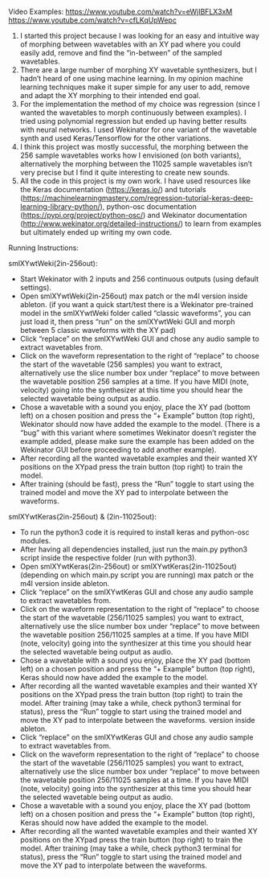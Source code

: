Video Examples: https://www.youtube.com/watch?v=eWjIBFLX3xM
                https://www.youtube.com/watch?v=cfLKqUpWepc
                
1. I started this project because I was looking for an easy and intuitive way of morphing between wavetables with an XY pad where you could easily add, remove and find the “in-between” of the sampled wavetables.  
2. There are a large number of morphing XY wavetable synthesizers, but I hadn’t heard of one using machine learning. In my opinion machine learning techniques make it super simple for any user to add, remove and adapt the XY morphing to their intended end goal. 
3. For the implementation the method of my choice was regression (since I wanted the wavetables to morph continuously between examples). I tried using polynomial regression but ended up having better results with neural networks. I used Wekinator for one variant of the wavetable synth and used Keras/Tensorflow for the other variations. 
4. I think this project was mostly successful, the morphing between the 256 sample wavetables works how I envisioned (on both variants), alternatively the morphing between the 11025 sample wavetables isn’t very precise but I find it quite interesting to create new sounds. 
5. All the code in this project is my own work. I have used resources like the Keras documentation (https://keras.io/) and tutorials (https://machinelearningmastery.com/regression-tutorial-keras-deep-learning-library-python/), python-osc documentation (https://pypi.org/project/python-osc/) and Wekinator documentation (http://www.wekinator.org/detailed-instructions/) to learn from examples but ultimately ended up writing my own code. 
 
Running Instructions: 

smlXYwtWeki(2in-256out):  
- Start Wekinator with 2 inputs and 256 continuous outputs (using default settings). 
- Open smlXYwtWeki(2in-256out) max patch or the m4l version inside ableton. 
(if you want a quick start/test there is a Wekinator pre-trained model in the smlXYwtWeki folder called “classic waveforms”, you can just load it, then press “run” on the smlXYwtWeki GUI and morph between 5 classic waveforms with the XY pad) 
- Click “replace” on the smlXYwtWeki GUI and chose any audio sample to extract wavetables from. 
- Click on the waveform representation to the right of “replace” to choose the start of the wavetable (256 samples) you want to extract, alternatively use the slice number box under “replace” to move between the wavetable position 256 samples at a time. If you have MIDI (note, velocity) going into the synthesizer at this time you should hear the selected wavetable being output as audio. 
- Chose a wavetable with a sound you enjoy, place the XY pad (bottom left) on a chosen position and press the “+ Example” button (top right), Wekinator should now have added the example to the model. (There is a “bug” with this variant where sometimes Wekinator doesn’t register the example added, please make sure the example has been added on the Wekinator GUI before proceeding to add another example). 
- After recording all the wanted wavetable examples and their wanted XY positions on the XYpad press the train button (top right) to train the model. 
- After training (should be fast), press the “Run” toggle to start using the trained model and move the XY pad to interpolate between the waveforms. 

smlXYwtKeras(2in-256out) & (2in-11025out): 
- To run the python3 code it is required to install keras and python-osc modules. 
- After having all dependencies installed, just run the main.py python3 script inside the respective folder (run with python3). 
- Open smlXYwtKeras(2in-256out) or smlXYwtKeras(2in-11025out) (depending on which main.py script you are running) max patch or the m4l version inside ableton. 
- Click “replace” on the smlXYwtKeras GUI and chose any audio sample to extract wavetables from. 
- Click on the waveform representation to the right of “replace” to choose the start of the wavetable (256/11025 samples) you want to extract, alternatively use the slice number box under “replace” to move between the wavetable position 256/11025 samples at a time. If you have MIDI (note, velocity) going into the synthesizer at this time you should hear the selected wavetable being output as audio. 
- Chose a wavetable with a sound you enjoy, place the XY pad (bottom left) on a chosen position and press the “+ Example” button (top right), Keras should now have added the example to the model.  
- After recording all the wanted wavetable examples and their wanted XY positions on the XYpad press the train button (top right) to train the model. 
After training (may take a while, check python3 terminal for status), press the “Run” toggle to start using the trained model and move the XY pad to interpolate between the waveforms.  version inside ableton. 
- Click “replace” on the smlXYwtKeras GUI and chose any audio sample to extract wavetables from. 
- Click on the waveform representation to the right of “replace” to choose the start of the wavetable (256/11025 samples) you want to extract, alternatively use the slice number box under “replace” to move between the wavetable position 256/11025 samples at a time. If you have MIDI (note, velocity) going into the synthesizer at this time you should hear the selected wavetable being output as audio. 
- Chose a wavetable with a sound you enjoy, place the XY pad (bottom left) on a chosen position and press the “+ Example” button (top right), Keras should now have added the example to the model.  
- After recording all the wanted wavetable examples and their wanted XY positions on the XYpad press the train button (top right) to train the model. 
After training (may take a while, check python3 terminal for status), press the “Run” toggle to start using the trained model and move the XY pad to interpolate between the waveforms. 
